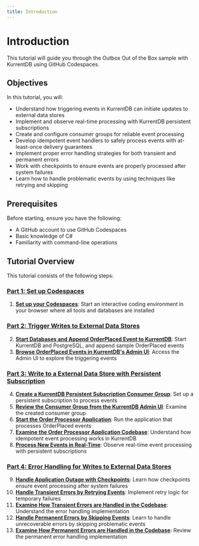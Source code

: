 ```yaml
---
title: Introduction
---
```


# Introduction

This tutorial will guide you through the Outbox Out of the Box sample with KurrentDB using GitHub Codespaces.

## Objectives

In this tutorial, you will:

- Understand how triggering events in KurrentDB can initiate updates to external data stores
- Implement and observe real-time processing with KurrentDB persistent subscriptions
- Create and configure consumer groups for reliable event processing
- Develop idempotent event handlers to safely process events with at-least-once delivery guarantees
- Implement proper error handling strategies for both transient and permanent errors
- Work with checkpoints to ensure events are properly processed after system failures
- Learn how to handle problematic events by using techniques like retrying and skipping

## Prerequisites

Before starting, ensure you have the following:

- A GitHub account to use GitHub Codespaces
- Basic knowledge of C#
- Familiarity with command-line operations

## Tutorial Overview

This tutorial consists of the following steps:

### [Part 1: Set up Codespaces](/getting-started/use-cases/outbox/tutorial-1.md)
1. **[Set up your Codespaces](/getting-started/use-cases/outbox/tutorial-1.md#step-1-set-up-your-codespaces)**: Start an interactive coding environment in your browser where all tools and databases are installed

### [Part 2: Trigger Writes to External Data Stores](/getting-started/use-cases/outbox/tutorial-2.md)
2. **[Start Databases and Append OrderPlaced Event to KurrentDB](/getting-started/use-cases/outbox/tutorial-2.md#step-2-start-databases-and-append-orderplaced-event-to-kurrentdb)**: Start KurrentDB and PostgreSQL, and append sample OrderPlaced events
3. **[Browse OrderPlaced Events in KurrentDB's Admin UI](/getting-started/use-cases/outbox/tutorial-2.md#step-3-browse-orderplaced-events-in-kurrentdb-s-admin-ui)**: Access the Admin UI to explore the triggering events

### [Part 3: Write to a External Data Store with Persistent Subscription](/getting-started/use-cases/outbox/tutorial-3.md)
4. **[Create a KurrentDB Persistent Subscription Consumer Group](/getting-started/use-cases/outbox/tutorial-3.md#step-4-create-a-kurrentdb-persistent-subscription-consumer-group)**: Set up a persistent subscription to process events
5. **[Review the Consumer Group from the KurrentDB Admin UI](/getting-started/use-cases/outbox/tutorial-3.md#step-5-review-the-consumer-group-from-the-kurrentdb-admin-ui)**: Examine the created consumer group
6. **[Start the Order Processor Application](/getting-started/use-cases/outbox/tutorial-3.md#step-6-start-the-order-processor-application)**: Run the application that processes OrderPlaced events
7. **[Examine the Order Processor Application Codebase](/getting-started/use-cases/outbox/tutorial-3.md#step-7-examine-the-order-processor-application-codebase)**: Understand how idempotent event processing works in KurrentDB
8. **[Process New Events in Real-Time](/getting-started/use-cases/outbox/tutorial-3.md#step-8-process-new-events-in-real-time)**: Observe real-time event processing with persistent subscriptions

### [Part 4: Error Handling for Writes to External Data Stores](/getting-started/use-cases/outbox/tutorial-4.md)
9. **[Handle Application Outage with Checkpoints](/getting-started/use-cases/outbox/tutorial-4.md#step-9-handle-application-outage-with-checkpoints)**: Learn how checkpoints ensure event processing after system failures
10. **[Handle Transient Errors by Retrying Events](/getting-started/use-cases/outbox/tutorial-4.md#step-10-handle-transient-errors-by-retrying-events)**: Implement retry logic for temporary failures
11. **[Examine How Transient Errors are Handled in the Codebase](/getting-started/use-cases/outbox/tutorial-4.md#step-11-examine-how-transient-errors-are-handled-in-the-codebase)**: Understand the error handling implementation
12. **[Handle Permanent Errors by Skipping Events](/getting-started/use-cases/outbox/tutorial-4.md#step-12-handle-permanent-errors-by-skipping-events)**: Learn to handle unrecoverable errors by skipping problematic events
13. **[Examine How Permanent Errors are Handled in the Codebase](/getting-started/use-cases/outbox/tutorial-4.md#step-13-examine-how-permanent-errors-are-handled-in-the-codebase)**: Review the permanent error handling implementation